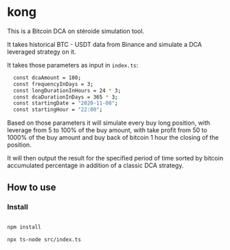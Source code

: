 # kong

This is a Bitcoin DCA on stéroide simulation tool.

It takes historical BTC - USDT data from Binance and simulate a DCA leveraged strategy on it.

It takes those parameters as input in `index.ts`:

```bash
  const dcaAmount = 100;
  const frequencyInDays = 3;
  const longDurationInHours = 24 * 3;
  const dcaDurationInDays = 365 * 3;
  const startingDate = "2020-11-08";
  const startingHour = "22:00";
```

Based on those parameters it will simulate every buy long position,
with leverage from 5 to 100% of the buy amount, with take profit from 50 to 1000% of the buy amount and buy back of bitcoin
1 hour the closing of the position.

It will then output the result for the specified period of time sorted by bitcoin accumulated percentage in addition of a classic DCA strategy.

## How to use

### Install

```bash

npm install

npx ts-node src/index.ts

```